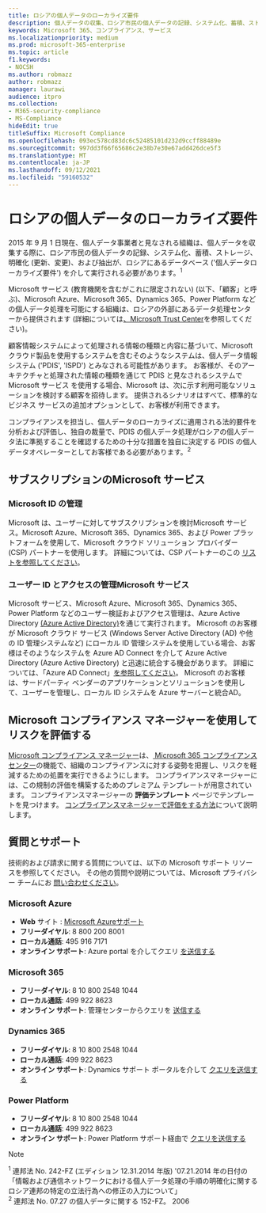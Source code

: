 ```yaml
---
title: ロシアの個人データのローカライズ要件
description: 個人データの収集、ロシア市民の個人データの記録、システム化、蓄積、ストレージ、明確化、および抽出が、Microsoft サービス およびロシアにあるデータベースでどのように実行されるのかについて説明します。
keywords: Microsoft 365、コンプライアンス、サービス
ms.localizationpriority: medium
ms.prod: microsoft-365-enterprise
ms.topic: article
f1.keywords:
- NOCSH
ms.author: robmazz
author: robmazz
manager: laurawi
audience: itpro
ms.collection:
- M365-security-compliance
- MS-Compliance
hideEdit: true
titleSuffix: Microsoft Compliance
ms.openlocfilehash: 093ec578cd83dc6c52485101d232d9ccff88489e
ms.sourcegitcommit: 997dd3f66f65686c2e38b7e30e67add426dce5f3
ms.translationtype: MT
ms.contentlocale: ja-JP
ms.lasthandoff: 09/12/2021
ms.locfileid: "59160532"
---
```

# <a name="russian-personal-data-localization-requirements"></a>ロシアの個人データのローカライズ要件

2015 年 9 月 1 日現在、個人データ事業者と見なされる組織は、個人データを収集する際に、ロシア市民の個人データの記録、システム化、蓄積、ストレージ、明確化 (更新、変更)、および抽出が、ロシアにあるデータベース ('個人データローカライズ要件') を介して実行される必要があります。<sup>1</sup>

Microsoft サービス (教育機関を含むがこれに限定されない) (以下、「顧客」と呼ぶ)、Microsoft Azure、Microsoft 365、Dynamics 365、Power Platform などの個人データ処理を可能にする組織は、ロシアの外部にあるデータ処理センターから提供されます (詳細については[、Microsoft Trust Center](https://www.microsoft.com/trust-center)を参照してください)。

顧客情報システムによって処理される情報の種類と内容に基づいて、Microsoft クラウド製品を使用するシステムを含むそのようなシステムは、個人データ情報システム ('PDIS', 'ISPD') とみなされる可能性があります。 お客様が、そのアーキテクチャと処理された情報の種類を通じて PDIS と見なされるシステムで Microsoft サービス を使用する場合、Microsoft は、次に示す利用可能なソリューションを検討する顧客を招待します。 提供されるシナリオはすべて、標準的なビジネス サービスの追加オプションとして、お客様が利用できます。

コンプライアンスを担当し、個人データのローカライズに適用される法的要件を分析および評価し、独自の裁量で、PDIS の個人データ処理がロシアの個人データ法に準拠することを確認するための十分な措置を独自に決定する PDIS の個人データオペレーターとしてお客様である必要があります。<sup>2</sup>

## <a name="subscribing-to-microsoft-services"></a>サブスクリプションのMicrosoft サービス

### <a name="microsoft-id-management"></a>Microsoft ID の管理

Microsoft は、ユーザーに対してサブスクリプションを検討Microsoft サービス。Microsoft Azure、Microsoft 365、Dynamics 365、および Power プラットフォームを使用して、Microsoft クラウド ソリューション プロバイダー (CSP) パートナーを使用します。 詳細については、CSP パートナーのこの [リストを参照してください](https://pinpoint.microsoft.com/search?type=services&campaign=691)。

### <a name="managing-user-identity-and-access-for-microsoft-services"></a>ユーザー ID とアクセスの管理Microsoft サービス

Microsoft サービス、Microsoft Azure、Microsoft 365、Dynamics 365、Power Platform などのユーザー検証およびアクセス管理は、Azure Active Directory [(Azure Active Directory)](https://azure.microsoft.com/services/active-directory/)を通じて実行されます。 Microsoft のお客様が Microsoft クラウド サービス (Windows Server Active Directory (AD) や他の ID 管理システムなど) にローカル ID 管理システムを使用している場合、お客様はそのようなシステムを Azure AD Connect を介して Azure Active Directory (Azure Active Directory) と迅速に統合する機会があります。 詳細については、「Azure AD Connect」[を参照してください](/azure/active-directory/cloud-provisioning/)。 Microsoft のお客様は、サードパーティ ベンダーのアプリケーションとソリューションを使用して、ユーザーを管理し、ローカル ID システムを Azure サーバーと統合AD。

## <a name="use-microsoft-compliance-manager-to-assess-your-risk"></a>Microsoft コンプライアンス マネージャーを使用してリスクを評価する

[Microsoft コンプライアンス マネージャー](/microsoft-365/compliance/compliance-manager)は、[ Microsoft 365 コンプライアンス センター](/microsoft-365/compliance/microsoft-365-compliance-center)の機能で、組織のコンプライアンスに対する姿勢を把握し、リスクを軽減するための処置を実行できるようにします。 コンプライアンスマネージャーには、この規制の評価を構築するためのプレミアム テンプレートが用意されています。 コンプライアンスマネージャーの **評価テンプレート** ページでテンプレートを見つけます。 [コンプライアンスマネージャーで評価をする方法](/microsoft-365/compliance/compliance-manager-assessments)について説明します。

## <a name="questions-and-support"></a>質問とサポート

技術的および請求に関する質問については、以下の Microsoft サポート リソースを参照してください。 その他の質問や説明については、Microsoft プライバシー チームにお [問い合わせください](https://support.microsoft.com/gp/privacy-page)。

### <a name="microsoft-azure"></a>Microsoft Azure

- **Web** サイト : [Microsoft Azureサポート](https://aka.ms/GetAzureSupport)
- **フリーダイヤル**: 8 800 200 8001
- **ローカル通話**: 495 916 7171
- **オンライン サポート**: Azure portal を介してクエリ [を送信する](https://portal.azure.com)

### <a name="microsoft-365"></a>Microsoft 365

- **フリーダイヤル**: 8 10 800 2548 1044
- **ローカル通話**: 499 922 8623
- **オンライン サポート**: 管理センターからクエリを [送信する](https://portal.office.com/)

### <a name="dynamics-365"></a>Dynamics 365

- **フリーダイヤル**: 8 10 800 2548 1044
- **ローカル通話**: 499 922 8623
- **オンライン サポート**: Dynamics サポート ポータルを介して [クエリを送信する](https://dynamics.microsoft.com/support/)

### <a name="power-platform"></a>Power Platform

- **フリーダイヤル**: 8 10 800 2548 1044
- **ローカル通話**: 499 922 8623
- **オンライン サポート**: Power Platform サポート経由で [クエリを送信する](/power-platform/admin/get-help-support)

> [!NOTE]
> <sup>1</sup> 連邦法 No. 242-FZ (エディション 12.31.2014 年版) '07.21.2014 年の日付の「情報および通信ネットワークにおける個人データ処理の手順の明確化に関するロシア連邦の特定の立法行為への修正の入力について」 <br>
> <sup>2</sup> 連邦法 No. 07.27 の個人データに関する 152-FZ。 2006<br>
